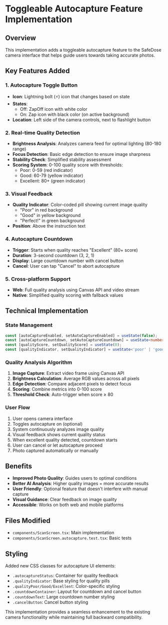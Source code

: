 # Toggleable Autocapture Feature Implementation

## Overview
This implementation adds a toggleable autocapture feature to the SafeDose camera interface that helps guide users towards taking accurate photos.

## Key Features Added

### 1. Autocapture Toggle Button
- **Icon**: Lightning bolt (⚡) icon that changes based on state
- **States**: 
  - Off: ZapOff icon with white color
  - On: Zap icon with black color (on active background)
- **Location**: Left side of the camera controls, next to flashlight button

### 2. Real-time Quality Detection
- **Brightness Analysis**: Analyzes camera feed for optimal lighting (80-180 range)
- **Focus Detection**: Basic edge detection to ensure image sharpness
- **Stability Check**: Simplified stability assessment
- **Scoring System**: 0-100 quality score with thresholds:
  - Poor: 0-59 (red indicator)
  - Good: 60-79 (yellow indicator) 
  - Excellent: 80+ (green indicator)

### 3. Visual Feedback
- **Quality Indicator**: Color-coded pill showing current image quality
  - "Poor" in red background
  - "Good" in yellow background  
  - "Perfect!" in green background
- **Position**: Above the instruction text

### 4. Autocapture Countdown
- **Trigger**: Starts when quality reaches "Excellent" (80+ score)
- **Duration**: 3-second countdown (3, 2, 1)
- **Display**: Large countdown number with cancel button
- **Cancel**: User can tap "Cancel" to abort autocapture

### 5. Cross-platform Support
- **Web**: Full quality analysis using Canvas API and video stream
- **Native**: Simplified quality scoring with fallback values

## Technical Implementation

### State Management
```typescript
const [autoCaptureEnabled, setAutoCaptureEnabled] = useState(false);
const [autoCaptureCountdown, setAutoCaptureCountdown] = useState<number | null>(null);
const [qualityScore, setQualityScore] = useState(0);
const [qualityIndicator, setQualityIndicator] = useState<'poor' | 'good' | 'excellent'>('poor');
```

### Quality Analysis Algorithm
1. **Image Capture**: Extract video frame using Canvas API
2. **Brightness Calculation**: Average RGB values across all pixels
3. **Edge Detection**: Compare adjacent pixels to detect focus
4. **Scoring**: Combine metrics into 0-100 score
5. **Threshold Check**: Auto-trigger when score ≥ 80

### User Flow
1. User opens camera interface
2. Toggles autocapture on (optional)
3. System continuously analyzes image quality
4. Visual feedback shows current quality status
5. When excellent quality detected, countdown starts
6. User can cancel or let autocapture proceed
7. Photo captured automatically or manually

## Benefits
- **Improved Photo Quality**: Guides users to optimal conditions
- **Better AI Analysis**: Higher quality images = more accurate results
- **User Friendly**: Optional feature that doesn't interfere with manual capture
- **Visual Guidance**: Clear feedback on image quality
- **Accessible**: Works on both web and mobile platforms

## Files Modified
- `components/ScanScreen.tsx`: Main implementation
- `components/ScanScreen.autocapture.test.tsx`: Basic tests

## Styling
Added new CSS classes for autocapture UI elements:
- `.autocaptureStatus`: Container for quality feedback
- `.qualityIndicator`: Base styling for quality pills
- `.qualityPoor/Good/Excellent`: Color-specific styling
- `.countdownContainer`: Layout for countdown and cancel button
- `.countdownText`: Large countdown number styling
- `.cancelButton`: Cancel button styling

This implementation provides a seamless enhancement to the existing camera functionality while maintaining full backward compatibility.
